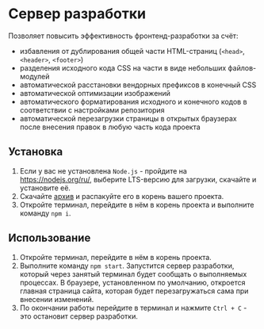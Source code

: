 # Сервер разработки

Позволяет повысить эффективность фронтенд-разработки за счёт:

* избавления от дублирования общей части HTML-страниц (`<head>`, `<header>`, `<footer>`)
* разделения исходного кода CSS на части в виде небольших файлов-модулей
* автоматической расстановки вендорных префиксов в конечный CSS
* автоматической оптимизации изображений
* автоматического форматирования исходного и конечного кодов в соответствии с настройками репозитория
* автоматической перезагрузки страницы в открытых браузерах после внесения правок в любую часть кода проекта


## Установка

1. Если у вас не установлена `Node.js` - пройдите на https://nodejs.org/ru/, выберите LTS-версию для загрузки, скачайте и установите её.
2. Скачайте [архив](https://github.com/efiand/study-tempate-level1/archive/refs/heads/main.zip) и распакуйте его в корень вашего проекта.
3. Откройте терминал, перейдите в нём в корень проекта и выполните команду `npm i`.


## Использование

1. Откройте терминал, перейдите в нём в корень проекта.
2. Выполните команду `npm start`. Запустится сервер разработки, который через занятый терминал будет сообщать о выполняемых процессах. В браузере, установленном по умолчанию, откроется главная страница сайта, которая будет перезагружаться сама при внесении изменений.
3. По окончании работы перейдите в терминал и нажмите `Ctrl + C` - это остановит сервер разработки.
